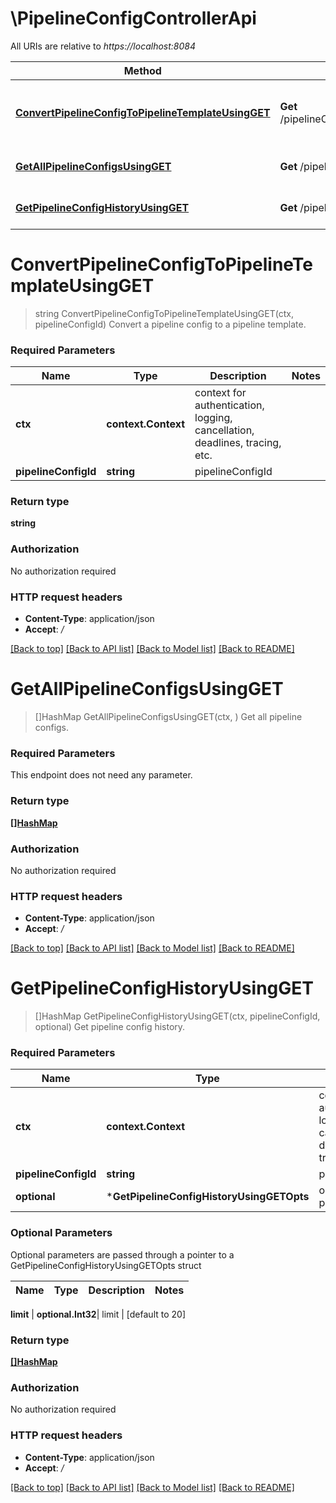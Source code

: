 # \PipelineConfigControllerApi

All URIs are relative to *https://localhost:8084*

Method | HTTP request | Description
------------- | ------------- | -------------
[**ConvertPipelineConfigToPipelineTemplateUsingGET**](PipelineConfigControllerApi.md#ConvertPipelineConfigToPipelineTemplateUsingGET) | **Get** /pipelineConfigs/{pipelineConfigId}/convertToTemplate | Convert a pipeline config to a pipeline template.
[**GetAllPipelineConfigsUsingGET**](PipelineConfigControllerApi.md#GetAllPipelineConfigsUsingGET) | **Get** /pipelineConfigs | Get all pipeline configs.
[**GetPipelineConfigHistoryUsingGET**](PipelineConfigControllerApi.md#GetPipelineConfigHistoryUsingGET) | **Get** /pipelineConfigs/{pipelineConfigId}/history | Get pipeline config history.


# **ConvertPipelineConfigToPipelineTemplateUsingGET**
> string ConvertPipelineConfigToPipelineTemplateUsingGET(ctx, pipelineConfigId)
Convert a pipeline config to a pipeline template.

### Required Parameters

Name | Type | Description  | Notes
------------- | ------------- | ------------- | -------------
 **ctx** | **context.Context** | context for authentication, logging, cancellation, deadlines, tracing, etc.
  **pipelineConfigId** | **string**| pipelineConfigId | 

### Return type

**string**

### Authorization

No authorization required

### HTTP request headers

 - **Content-Type**: application/json
 - **Accept**: */*

[[Back to top]](#) [[Back to API list]](../README.md#documentation-for-api-endpoints) [[Back to Model list]](../README.md#documentation-for-models) [[Back to README]](../README.md)

# **GetAllPipelineConfigsUsingGET**
> []HashMap GetAllPipelineConfigsUsingGET(ctx, )
Get all pipeline configs.

### Required Parameters
This endpoint does not need any parameter.

### Return type

[**[]HashMap**](HashMap.md)

### Authorization

No authorization required

### HTTP request headers

 - **Content-Type**: application/json
 - **Accept**: */*

[[Back to top]](#) [[Back to API list]](../README.md#documentation-for-api-endpoints) [[Back to Model list]](../README.md#documentation-for-models) [[Back to README]](../README.md)

# **GetPipelineConfigHistoryUsingGET**
> []HashMap GetPipelineConfigHistoryUsingGET(ctx, pipelineConfigId, optional)
Get pipeline config history.

### Required Parameters

Name | Type | Description  | Notes
------------- | ------------- | ------------- | -------------
 **ctx** | **context.Context** | context for authentication, logging, cancellation, deadlines, tracing, etc.
  **pipelineConfigId** | **string**| pipelineConfigId | 
 **optional** | ***GetPipelineConfigHistoryUsingGETOpts** | optional parameters | nil if no parameters

### Optional Parameters
Optional parameters are passed through a pointer to a GetPipelineConfigHistoryUsingGETOpts struct

Name | Type | Description  | Notes
------------- | ------------- | ------------- | -------------

 **limit** | **optional.Int32**| limit | [default to 20]

### Return type

[**[]HashMap**](HashMap.md)

### Authorization

No authorization required

### HTTP request headers

 - **Content-Type**: application/json
 - **Accept**: */*

[[Back to top]](#) [[Back to API list]](../README.md#documentation-for-api-endpoints) [[Back to Model list]](../README.md#documentation-for-models) [[Back to README]](../README.md)

